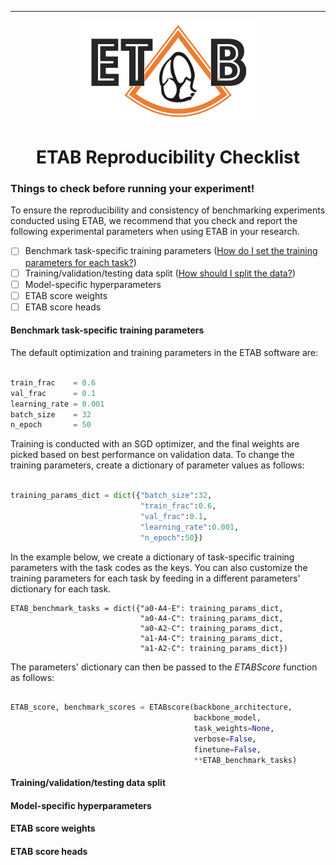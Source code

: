 ---------------

<p align="center">
  <img width="280" height="160" src="assets/etab_logo.png" />
</p>

<h1 align="center">
    <b> ETAB Reproducibility Checklist </b>
</h1>

### Things to check before running your experiment!

To ensure the reproducibility and consistency of benchmarking experiments conducted using ETAB, we recommend that you check and report the following experimental parameters when using ETAB in your research.

- [ ] Benchmark task-specific training parameters ([How do I set the training parameters for each task?](https://github.com/ahmedmalaa/ETAB/blob/main/docs/reproducibility_checklist.md#benchmark-task-specific-training-parameters))
- [ ] Training/validation/testing data split ([How should I split the data?](https://github.com/ahmedmalaa/ETAB/blob/main/docs/reproducibility_checklist.md#trainingvalidationtesting-data-split))
- [ ] Model-specific hyperparameters
- [ ] ETAB score weights
- [ ] ETAB score heads

#### Benchmark task-specific training parameters

The default optimization and training parameters in the ETAB software are:

```python

train_frac    = 0.6
val_frac      = 0.1
learning_rate = 0.001
batch_size    = 32
n_epoch       = 50

```

Training is conducted with an SGD optimizer, and the final weights are picked based on best performance on validation data. To change the training parameters, create a dictionary of parameter values as follows:

```python

training_params_dict = dict({"batch_size":32,
                             "train_frac":0.6,
                             "val_frac":0.1,
                             "learning_rate":0.001,
                             "n_epoch":50})

```

In the example below, we create a dictionary of task-specific training parameters with the task codes as the keys. You can also customize the training parameters for each task by feeding in a different parameters' dictionary for each task.

```
ETAB_benchmark_tasks = dict({"a0-A4-E": training_params_dict,
                             "a0-A4-C": training_params_dict,
                             "a0-A2-C": training_params_dict,
                             "a1-A4-C": training_params_dict,
                             "a1-A2-C": training_params_dict})

```

The parameters' dictionary can then be passed to the *ETABScore* function as follows:

```python

ETAB_score, benchmark_scores = ETABscore(backbone_architecture, 
                                         backbone_model, 
                                         task_weights=None, 
                                         verbose=False, 
                                         finetune=False,
                                         **ETAB_benchmark_tasks)

```

#### Training/validation/testing data split


#### Model-specific hyperparameters

#### ETAB score weights

#### ETAB score heads



